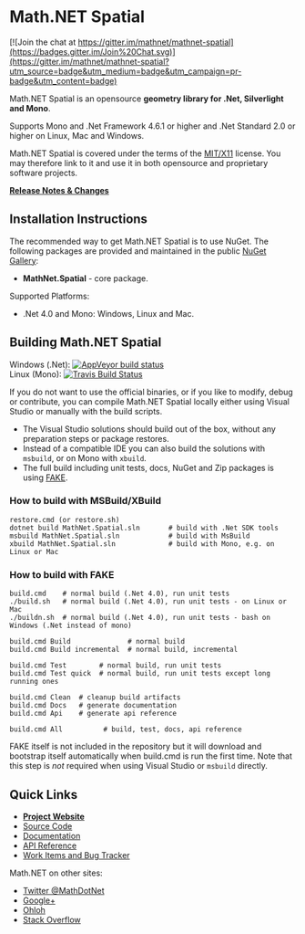 Math.NET Spatial
================

[![Join the chat at https://gitter.im/mathnet/mathnet-spatial](https://badges.gitter.im/Join%20Chat.svg)](https://gitter.im/mathnet/mathnet-spatial?utm_source=badge&utm_medium=badge&utm_campaign=pr-badge&utm_content=badge)

Math.NET Spatial is an opensource **geometry library for .Net, Silverlight and Mono**.

Supports Mono and .Net Framework 4.6.1 or higher and .Net Standard 2.0 or higher on Linux, Mac and Windows.

Math.NET Spatial is covered under the terms of the [MIT/X11](LICENSE.md) license. You may therefore link to it and use it in both opensource and proprietary software projects.

**[Release Notes & Changes](RELEASENOTES.md)**

Installation Instructions
-------------------------

The recommended way to get Math.NET Spatial is to use NuGet. The following packages are provided and maintained in the public [NuGet Gallery](https://nuget.org/profiles/mathnet/):

- **MathNet.Spatial** - core package.

Supported Platforms:

- .Net 4.0 and Mono: Windows, Linux and Mac.

Building Math.NET Spatial
-------------------------

Windows (.Net): [![AppVeyor build status](https://ci.appveyor.com/api/projects/status/b0v856pd85i6a3hg/branch/master)](https://ci.appveyor.com/project/cdrnet/mathnet-spatial)  
Linux (Mono): [![Travis Build Status](https://travis-ci.org/mathnet/mathnet-spatial.svg?branch=master)](https://travis-ci.org/mathnet/mathnet-spatial)


If you do not want to use the official binaries, or if you like to modify, debug or contribute, you can compile Math.NET Spatial locally either using Visual Studio or manually with the build scripts.

* The Visual Studio solutions should build out of the box, without any preparation steps or package restores.
* Instead of a compatible IDE you can also build the solutions with `msbuild`, or on Mono with `xbuild`.
* The full build including unit tests, docs, NuGet and Zip packages is using [FAKE](http://fsharp.github.io/FAKE/).

### How to build with MSBuild/XBuild

    restore.cmd (or restore.sh)
    dotnet build MathNet.Spatial.sln       # build with .Net SDK tools
    msbuild MathNet.Spatial.sln            # build with MsBuild
    xbuild MathNet.Spatial.sln             # build with Mono, e.g. on Linux or Mac

### How to build with FAKE

    build.cmd    # normal build (.Net 4.0), run unit tests
    ./build.sh   # normal build (.Net 4.0), run unit tests - on Linux or Mac
    ./buildn.sh  # normal build (.Net 4.0), run unit tests - bash on Windows (.Net instead of mono)

    build.cmd Build              # normal build
    build.cmd Build incremental  # normal build, incremental

    build.cmd Test        # normal build, run unit tests
    build.cmd Test quick  # normal build, run unit tests except long running ones

    build.cmd Clean  # cleanup build artifacts
    build.cmd Docs   # generate documentation
    build.cmd Api    # generate api reference

    build.cmd All          # build, test, docs, api reference

FAKE itself is not included in the repository but it will download and bootstrap itself automatically when build.cmd is run the first time. Note that this step is *not* required when using Visual Studio or `msbuild` directly.

Quick Links
-----------

* [**Project Website**](https://spatial.mathdotnet.com)
* [Source Code](https://github.com/mathnet/mathnet-spatial)
* [Documentation](https://spatial.mathdotnet.com/docs/)
* [API Reference](https://spatial.mathdotnet.com/api/)
* [Work Items and Bug Tracker](https://github.com/mathnet/mathnet-spatial/issues)

Math.NET on other sites:

* [Twitter @MathDotNet](https://twitter.com/MathDotNet)
* [Google+](https://plus.google.com/112484567926928665204)
* [Ohloh](https://www.ohloh.net/p/mathnet)
* [Stack Overflow](https://stackoverflow.com/questions/tagged/mathdotnet)

